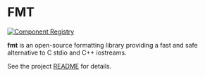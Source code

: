  # FMT
 
 [![Component Registry](https://components.espressif.com/components/espressif/fmt/badge.svg)](https://components.espressif.com/components/espressif/fmt)
 
**fmt** is an open-source formatting library providing a fast and safe
alternative to C stdio and C++ iostreams.

See the project [README](fmt/README.rst) for details.


